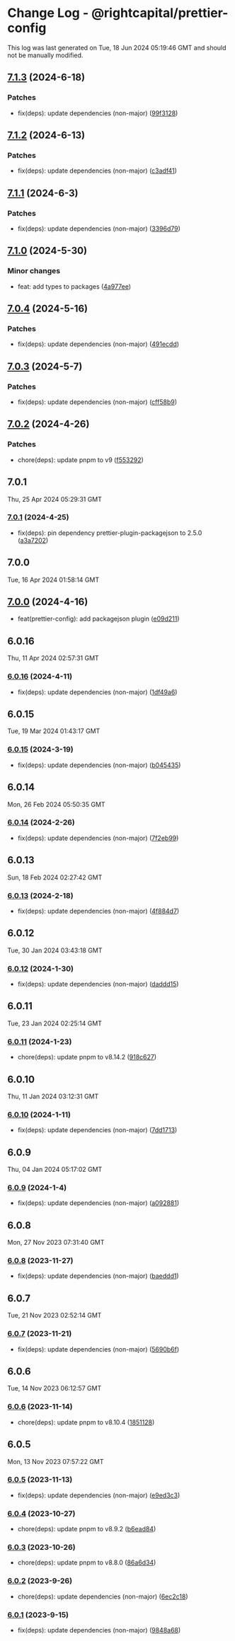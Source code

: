 # Change Log - @rightcapital/prettier-config

This log was last generated on Tue, 18 Jun 2024 05:19:46 GMT and should not be manually modified.

<!-- Start content -->

## [7.1.3](https://github.com/RightCapitalHQ/frontend-style-guide/tree/%40rightcapital%2Fprettier-config_v7.1.3) (2024-6-18)

### Patches

- fix(deps): update dependencies (non-major) ([99f3128](https://github.com/RightCapitalHQ/frontend-style-guide/commit/99f3128290a25d9bf61602ef6878fd7f92fca61f))

## [7.1.2](https://github.com/RightCapitalHQ/frontend-style-guide/tree/%40rightcapital%2Fprettier-config_v7.1.2) (2024-6-13)

### Patches

- fix(deps): update dependencies (non-major) ([c3adf41](https://github.com/RightCapitalHQ/frontend-style-guide/commit/c3adf417e1ba31fbd67b52f5e8e9ef384f94181d))

## [7.1.1](https://github.com/RightCapitalHQ/frontend-style-guide/tree/%40rightcapital%2Fprettier-config_v7.1.1) (2024-6-3)

### Patches

- fix(deps): update dependencies (non-major) ([3396d79](https://github.com/RightCapitalHQ/frontend-style-guide/commit/3396d7945e82abf6bf091d89ab32e0021a83c836))

## [7.1.0](https://github.com/RightCapitalHQ/frontend-style-guide/tree/%40rightcapital%2Fprettier-config_v7.1.0) (2024-5-30)

### Minor changes

- feat: add types to packages ([4a977ee](https://github.com/RightCapitalHQ/frontend-style-guide/commit/4a977eef2877106dffb34c5297589a6d70fdc87a))

## [7.0.4](https://github.com/RightCapitalHQ/frontend-style-guide/tree/%40rightcapital%2Fprettier-config_v7.0.4) (2024-5-16)

### Patches

- fix(deps): update dependencies (non-major) ([491ecdd](https://github.com/RightCapitalHQ/frontend-style-guide/commit/491ecdd8e81b0b3272d4bb9bef2d4b2f51f14fbf))

## [7.0.3](https://github.com/RightCapitalHQ/frontend-style-guide/tree/%40rightcapital%2Fprettier-config_v7.0.3) (2024-5-7)

### Patches

- fix(deps): update dependencies (non-major) ([cff58b9](https://github.com/RightCapitalHQ/frontend-style-guide/commit/cff58b95d2c004feec2b3d0f4fcc283c4f847fe2))

## [7.0.2](https://github.com/RightCapitalHQ/frontend-style-guide/tree/%40rightcapital%2Fprettier-config_v7.0.2) (2024-4-26)

### Patches

- chore(deps): update pnpm to v9 ([f553292](https://github.com/RightCapitalHQ/frontend-style-guide/commit/f553292d1d6343570e43fdd07f51adcbd47e7a9b))

## 7.0.1

Thu, 25 Apr 2024 05:29:31 GMT

### [7.0.1](https://github.com/RightCapitalHQ/frontend-style-guide/tree/%40rightcapital%2Fprettier-config_v7.0.1) (2024-4-25)

- fix(deps): pin dependency prettier-plugin-packagejson to 2.5.0 ([a3a7202](https://github.com/RightCapitalHQ/frontend-style-guide/commit/a3a7202c799004bf4f789adc99dba0c96f93e4b0))

## 7.0.0

Tue, 16 Apr 2024 01:58:14 GMT

## [7.0.0](https://github.com/RightCapitalHQ/frontend-style-guide/tree/%40rightcapital%2Fprettier-config_v7.0.0) (2024-4-16)

- feat(prettier-config): add packagejson plugin ([e09d211](https://github.com/RightCapitalHQ/frontend-style-guide/commit/e09d211bfa9b6a55977905575a434c86ec438844))

## 6.0.16

Thu, 11 Apr 2024 02:57:31 GMT

### [6.0.16](https://github.com/RightCapitalHQ/frontend-style-guide/tree/%40rightcapital%2Fprettier-config_v6.0.16) (2024-4-11)

- fix(deps): update dependencies (non-major) ([1df49a6](https://github.com/RightCapitalHQ/frontend-style-guide/commit/1df49a6c4347bc93298ca0e9de2ee7fce4b54295))

## 6.0.15

Tue, 19 Mar 2024 01:43:17 GMT

### [6.0.15](https://github.com/RightCapitalHQ/frontend-style-guide/tree/%40rightcapital%2Fprettier-config_v6.0.15) (2024-3-19)

- fix(deps): update dependencies (non-major) ([b045435](https://github.com/RightCapitalHQ/frontend-style-guide/commit/b0454355fb6d49ab507b77501289a0f8867ccc5c))

## 6.0.14

Mon, 26 Feb 2024 05:50:35 GMT

### [6.0.14](https://github.com/RightCapitalHQ/frontend-style-guide/tree/%40rightcapital%2Fprettier-config_v6.0.14) (2024-2-26)

- fix(deps): update dependencies (non-major) ([7f2eb99](https://github.com/RightCapitalHQ/frontend-style-guide/commit/7f2eb998e7505e47cf29b3991f3f300f5210e073))

## 6.0.13

Sun, 18 Feb 2024 02:27:42 GMT

### [6.0.13](https://github.com/RightCapitalHQ/frontend-style-guide/tree/%40rightcapital%2Fprettier-config_v6.0.13) (2024-2-18)

- fix(deps): update dependencies (non-major) ([4f884d7](https://github.com/RightCapitalHQ/frontend-style-guide/commit/4f884d7680310d30c632edc3b23d310d11eca727))

## 6.0.12

Tue, 30 Jan 2024 03:43:18 GMT

### [6.0.12](https://github.com/RightCapitalHQ/frontend-style-guide/tree/%40rightcapital%2Fprettier-config_v6.0.12) (2024-1-30)

- fix(deps): update dependencies (non-major) ([daddd15](https://github.com/RightCapitalHQ/frontend-style-guide/commit/daddd15726b607accef5acf1f85dd25dca2052cf))

## 6.0.11

Tue, 23 Jan 2024 02:25:14 GMT

### [6.0.11](https://github.com/RightCapitalHQ/frontend-style-guide/tree/%40rightcapital%2Fprettier-config_v6.0.11) (2024-1-23)

- chore(deps): update pnpm to v8.14.2 ([918c627](https://github.com/RightCapitalHQ/frontend-style-guide/commit/918c6275bd8b2aac8e12440fccaa74daa58454ee))

## 6.0.10

Thu, 11 Jan 2024 03:12:31 GMT

### [6.0.10](https://github.com/RightCapitalHQ/frontend-style-guide/tree/%40rightcapital%2Fprettier-config_v6.0.10) (2024-1-11)

- fix(deps): update dependencies (non-major) ([7dd1713](https://github.com/RightCapitalHQ/frontend-style-guide/commit/7dd171365c45443dbdd6b8830bf0b774d93c9e08))

## 6.0.9

Thu, 04 Jan 2024 05:17:02 GMT

### [6.0.9](https://github.com/RightCapitalHQ/frontend-style-guide/tree/%40rightcapital%2Fprettier-config_v6.0.9) (2024-1-4)

- fix(deps): update dependencies (non-major) ([a092881](https://github.com/RightCapitalHQ/frontend-style-guide/commit/a09288138aa0609be88429db61a44a6db4acedd9))

## 6.0.8

Mon, 27 Nov 2023 07:31:40 GMT

### [6.0.8](https://github.com/RightCapitalHQ/frontend-style-guide/tree/%40rightcapital%2Fprettier-config_v6.0.8) (2023-11-27)

- fix(deps): update dependencies (non-major) ([baeddd1](https://github.com/RightCapitalHQ/frontend-style-guide/commit/baeddd11a777e965e728f9a87257938b078ee4e5))

## 6.0.7

Tue, 21 Nov 2023 02:52:14 GMT

### [6.0.7](https://github.com/RightCapitalHQ/frontend-style-guide/tree/%40rightcapital%2Fprettier-config_v6.0.7) (2023-11-21)

- fix(deps): update dependencies (non-major) ([5690b6f](https://github.com/RightCapitalHQ/frontend-style-guide/commit/5690b6fbe666a7cbc327fc4e08c04913521edc0b))

## 6.0.6

Tue, 14 Nov 2023 06:12:57 GMT

### [6.0.6](https://github.com/RightCapitalHQ/frontend-style-guide/tree/@rightcapital/prettier-config_v6.0.6) (2023-11-14)

- chore(deps): update pnpm to v8.10.4 ([1851128](https://github.com/RightCapitalHQ/frontend-style-guide/commit/1851128a77cda9a2aa6acf71daa2c69b59d15c0f))

## 6.0.5

Mon, 13 Nov 2023 07:57:22 GMT

### [6.0.5](https://github.com/RightCapitalHQ/frontend-style-guide/tree/@rightcapital/prettier-config_v6.0.5) (2023-11-13)

- fix(deps): update dependencies (non-major) ([e9ed3c3](https://github.com/RightCapitalHQ/frontend-style-guide/commit/e9ed3c325409336a04423b8aa46b6b9151d5f955))

### [6.0.4](https://github.com/RightCapitalHQ/frontend-style-guide/tree/@rightcapital/prettier-config_v6.0.4) (2023-10-27)

- chore(deps): update pnpm to v8.9.2 ([b6ead84](https://github.com/RightCapitalHQ/frontend-style-guide/commit/b6ead8470ba7225dd8bb4b797c3b562758655952))

### [6.0.3](https://github.com/RightCapitalHQ/frontend-style-guide/tree/@rightcapital/prettier-config_v6.0.3) (2023-10-26)

- chore(deps): update pnpm to v8.8.0 ([86a6d34](https://github.com/RightCapitalHQ/frontend-style-guide/commit/86a6d34dfbe421661b58a276da3a4180a481e02f))

### [6.0.2](https://github.com/RightCapitalHQ/frontend-style-guide/tree/@rightcapital/prettier-config_v6.0.2) (2023-9-26)

- chore(deps): update dependencies (non-major) ([6ec2c18](https://github.com/RightCapitalHQ/frontend-style-guide/commit/6ec2c186b2262054c6a5ba8777ce8588baa3d5cd))

### [6.0.1](https://github.com/RightCapitalHQ/frontend-style-guide/tree/@rightcapital/prettier-config_v6.0.1) (2023-9-15)

- fix(deps): update dependencies (non-major) ([9848a68](https://github.com/RightCapitalHQ/frontend-style-guide/commit/9848a685b74f4386e815fcd6fb69cf498dbf2cfb))
